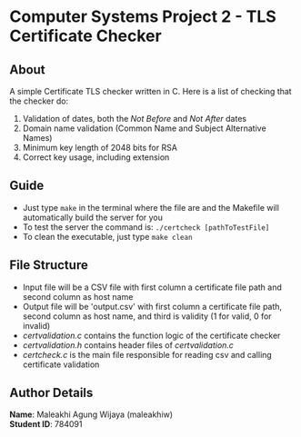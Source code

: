 # Computer Systems Project 2 - TLS Certificate Checker

## About  
A simple Certificate TLS checker written in C. Here is a list of checking that
the checker do:  
1. Validation of dates, both the *Not Before* and *Not After* dates
2. Domain name validation (Common Name and Subject Alternative Names)
3. Minimum key length of 2048 bits for RSA
4. Correct key usage, including extension

## Guide
- Just type `make` in the terminal where the file are and the Makefile will automatically build the server for you
- To test the server the command is: `./certcheck [pathToTestFile]`
- To clean the executable, just type `make clean`

## File Structure
- Input file will be a CSV file with first column a certificate file path and second column as host name
- Output file will be 'output.csv' with first column a certificate file path, second
column as host name, and third is validity (1 for valid, 0 for invalid)
- *certvalidation.c* contains the function logic of the certificate checker
- *certvalidation.h* contains header files of *certvalidation.c*
- *certcheck.c* is the main file responsible for reading csv and calling certificate
validation

## Author Details
**Name**: Maleakhi Agung Wijaya (maleakhiw)  
**Student ID**: 784091
